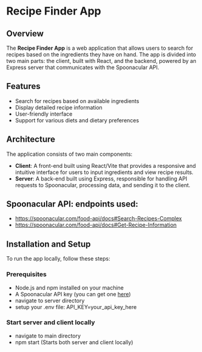 # Recipe Finder App

## Overview

The **Recipe Finder App** is a web application that allows users to search for recipes based on the ingredients they have on hand. The app is divided into two main parts: the client, built with React, and the backend, powered by an Express server that communicates with the Spoonacular API.

## Features

- Search for recipes based on available ingredients
- Display detailed recipe information
- User-friendly interface
- Support for various diets and dietary preferences

## Architecture

The application consists of two main components:

- **Client**: A front-end built using React/Vite that provides a responsive and intuitive interface for users to input ingredients and view recipe results.
- **Server**: A back-end built using Express, responsible for handling API requests to Spoonacular, processing data, and sending it to the client.

## Spoonacular API: endpoints used:
- https://spoonacular.com/food-api/docs#Search-Recipes-Complex
- https://spoonacular.com/food-api/docs#Get-Recipe-Information


## Installation and Setup

To run the app locally, follow these steps:

### Prerequisites

- Node.js and npm installed on your machine
- A Spoonacular API key (you can get one [here](https://spoonacular.com/food-api))
- navigate to server directory
- setup your .env file: API_KEY=your_api_key_here

### Start server and client locally
- navigate to main directory
- npm start (Starts both server and client locally)
  

  


